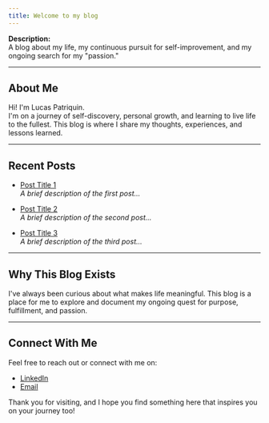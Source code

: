 ```yaml
---
title: Welcome to my blog
---
```


**Description:**  
A blog about my life, my continuous pursuit for self-improvement, and my ongoing search for my "passion."

---

## About Me  
Hi! I'm Lucas Patriquin.  
I'm on a journey of self-discovery, personal growth, and learning to live life to the fullest. This blog is where I share my thoughts, experiences, and lessons learned.

---

## Recent Posts  
- [Post Title 1](#)  
  *A brief description of the first post...*

- [Post Title 2](#)  
  *A brief description of the second post...*

- [Post Title 3](#)  
  *A brief description of the third post...*

---

## Why This Blog Exists  
I've always been curious about what makes life meaningful. This blog is a place for me to explore and document my ongoing quest for purpose, fulfillment, and passion.

---

## Connect With Me  
Feel free to reach out or connect with me on:  
- [LinkedIn](https://www.linkedin.com/in/lucas-patriquin/)  
- [Email](mailto:lucas.patriquin@gmail.com)

Thank you for visiting, and I hope you find something here that inspires you on your journey too!
